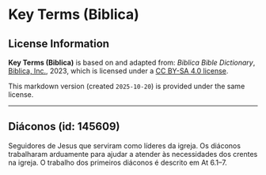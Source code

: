 # Key Terms (Biblica)

## License Information

**Key Terms (Biblica)** is based on and adapted from: _Biblica Bible Dictionary_, [Biblica, Inc.](https://www.biblica.com/), 2023, which is licensed under a [CC BY-SA 4.0 license](https://creativecommons.org/licenses/by-sa/4.0/legalcode.en).

This markdown version (created `2025-10-20`) is provided under the same license.



--------------------------------

## Diáconos (id: 145609)

Seguidores de Jesus que serviram como líderes da igreja. Os diáconos trabalharam arduamente para ajudar a atender às necessidades dos crentes na igreja. O trabalho dos primeiros diáconos é descrito em At 6\.1–7\.


